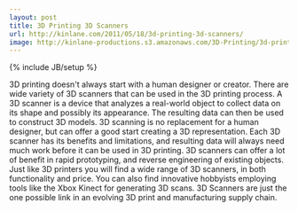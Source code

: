 ```yaml
---
layout: post
title: 3D Printing 3D Scanners
url: http://kinlane.com/2011/05/18/3d-printing-3d-scanners/
image: http://kinlane-productions.s3.amazonaws.com/3D-Printing/3d-printing-scanners.jpg
---
```

{% include JB/setup %}
3D printing doesn't always start with a human designer or creator. There are wide variety of 3D scanners that can be used in the 3D printing process.
A 3D scanner is a device that analyzes a real-world object to collect data on its shape and possibly its appearance. The resulting data can then be used to construct 3D models.
3D scanning is no replacement for a human designer, but can offer a good start creating a 3D representation.
Each 3D scanner has its benefits and limitations, and resulting data will always need much work before it can be used in 3D printing.
3D scanners can offer a lot of benefit in rapid prototyping, and reverse engineering of existing objects.
Just like 3D printers you will find a wide range of 3D scanners, in both functionality and price.
You can also find innovative hobbyists employing tools like the Xbox Kinect for generating 3D scans.
3D Scanners are just the one possible link in an evolving 3D print and manufacturing supply chain.